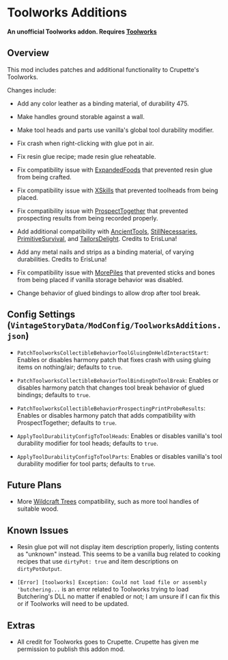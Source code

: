 Toolworks Additions
=================

**An unofficial Toolworks addon. Requires [Toolworks](https://mods.vintagestory.at/show/mod/10324)**

Overview
--------

This mod includes patches and additional functionality to Crupette's Toolworks. 

Changes include:

 * Add any color leather as a binding material, of durability 475.
 
 * Make handles ground storable against a wall.
 
 * Make tool heads and parts use vanilla's global tool durability modifier.
 
 * Fix crash when right-clicking with glue pot in air.
 
 * Fix resin glue recipe; made resin glue reheatable.
 
 * Fix compatibility issue with [ExpandedFoods](https://mods.vintagestory.at/expandedfoods) that prevented resin glue from being crafted.
 
 * Fix compatibility issue with [XSkills](https://mods.vintagestory.at/show/mod/247) that prevented toolheads from being placed.

 * Fix compatibility issue with [ProspectTogether](https://mods.vintagestory.at/prospecttogether) that prevented prospecting results from being recorded properly.

 * Add additional compatibility with [AncientTools](https://mods.vintagestory.at/ancienttools), [StillNecessaries](https://mods.vintagestory.at/show/mod/5906), [PrimitiveSurvival](https://mods.vintagestory.at/primitivesurvival), and [TailorsDelight](https://mods.vintagestory.at/tailorsdelight). Credits to ErisLuna!

 * Add any metal nails and strips as a binding material, of varying durabilities. Credits to ErisLuna!

 * Fix compatibility issue with [MorePiles](https://mods.vintagestory.at/morepiles) that prevented sticks and bones from being placed if vanilla storage behavior was disabled.

 * Change behavior of glued bindings to allow drop after tool break.


Config Settings (`VintageStoryData/ModConfig/ToolworksAdditions.json`)
--------

 * `PatchToolworksCollectibleBehaviorToolGluingOnHeldInteractStart`: Enables or disables harmony patch that fixes crash with using gluing items on nothing/air; defaults to `true`.

 * `PatchToolworksCollectibleBehaviorToolBindingOnToolBreak`: Enables or disables harmony patch that changes tool break behavior of glued bindings; defaults to `true`.
 
 * `PatchToolworksCollectibleBehaviorProspectingPrintProbeResults`: Enables or disables harmony patch that adds compatibility with ProspectTogether; defaults to `true`.
 
 * `ApplyToolDurabilityConfigToToolHeads`: Enables or disables vanilla's tool durability modifier for tool heads; defaults to `true`.
 
 * `ApplyToolDurabilityConfigToToolParts`: Enables or disables vanilla's tool durability modifier for tool parts; defaults to `true`.


Future Plans
--------

 * More [Wildcraft Trees](https://mods.vintagestory.at/show/mod/9909) compatibility, such as more tool handles of suitable wood.


Known Issues
--------

 * Resin glue pot will not display item description properly, listing contents as "unknown" instead. This seems to be a vanilla bug related to cooking recipes that use `dirtyPot: true` and item descriptions on `dirtyPotOutput`.

 * `[Error] [toolworks] Exception: Could not load file or assembly 'butchering...` is an error related to Toolworks trying to load Butchering's DLL no matter if enabled or not; I am unsure if I can fix this or if Toolworks will need to be updated.


Extras
--------

 * All credit for Toolworks goes to Crupette. Crupette has given me permission to publish this addon mod.
